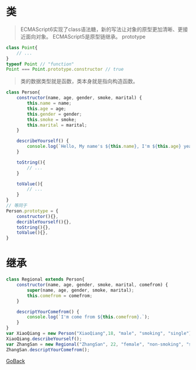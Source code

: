 # 类 
> ECMAScript6实现了class语法糖，新的写法让对象的原型更加清晰、更接近面向对象。
> ECMAScript5是原型链继承。 prototype
```javascript
class Point{
    // ...
}
typeof Point // "function"
Point === Point.prototype.constructor // true
```
> 类的数据类型就是函数，类本身就是指向构造函数。
>

```javascript
class Person{
    constructor(name, age, gender, smoke, marital) {
        this.name = name;
        this.age = age;
        this.gender = gender;
        this.smoke = smoke;
        this.marital = marital;
    }

    describeYourself() {
        console.log(`Hello, My name's ${this.name}, I'm ${this.age} years old, and I'm a ${this.gender}.`);
    }

    toString(){
        // ...
    }

    toValue(){
        // ...
    }
} 
// 等同于
Person.prototype = {
    constructor(){},
    decribleYourself(){},
    toString(){},
    toValue(){},
} 
```

# 继承
```javascript
class Regional extends Person{
    constructor(name, age, gender, smoke, marital, comefrom) {
        super(name, age, gender, smoke, marital);
        this.comefrom = comefrom;
    }

    descriptYourComefrom() {
        console.log(`I'm come from ${this.comefrom}.`);
    }
} 
var XiaoQiang = new Person("XiaoQiang",18, "male", "smoking", "single");
XiaoQiang.describeYourself(); 
var ZhangSan = new Regional("ZhangSan", 22, "female", "non-smoking", "single", "ShangHai");
ZhangSan.descriptYourComefrom();
```

[GoBack](https://github.com/wanjingzhang/Self-Training/tree/master/02HTML/2JS/ES6)
